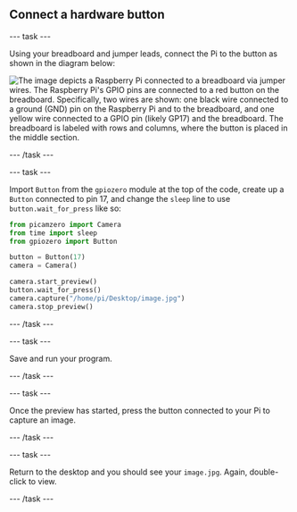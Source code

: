 ## Connect a hardware button

--- task ---

Using your breadboard and jumper leads, connect the Pi to the button as shown in the diagram below:

![The image depicts a Raspberry Pi connected to a breadboard via jumper wires. The Raspberry Pi's GPIO pins are connected to a red button on the breadboard. Specifically, two wires are shown: one black wire connected to a ground (GND) pin on the Raspberry Pi and to the breadboard, and one yellow wire connected to a GPIO pin (likely GP17) and the breadboard. The breadboard is labeled with rows and columns, where the button is placed in the middle section.](images/picamera-gpio-setup.png)

--- /task ---

--- task ---

Import `Button` from the `gpiozero` module at the top of the code, create up a `Button` connected to pin 17, and change the `sleep` line to use `button.wait_for_press` like so:

```python
from picamzero import Camera
from time import sleep
from gpiozero import Button

button = Button(17)
camera = Camera()

camera.start_preview()
button.wait_for_press()
camera.capture("/home/pi/Desktop/image.jpg")
camera.stop_preview()
```

--- /task ---

--- task ---

Save and run your program.

--- /task ---

--- task ---

Once the preview has started, press the button connected to your Pi to capture an image.

--- /task ---

--- task ---

Return to the desktop and you should see your `image.jpg`. Again, double-click to view.

--- /task ---
